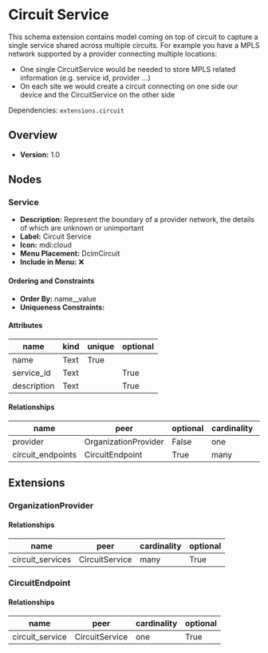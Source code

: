 # Circuit Service

This schema extension contains model coming on top of circuit to capture a single
service shared across multiple circuits.
For example you have a MPLS network supported by a provider connecting multiple locations:
- One single CircuitService would be needed to store MPLS related information (e.g.
service id, provider ...)
- On each site we would create a circuit connecting on one side our device and the
CircuitService on the other side


Dependencies: `extensions.circuit`

## Overview

- **Version:** 1.0

## Nodes

### Service

- **Description:** Represent the boundary of a provider network, the details of which are unknown or unimportant
- **Label:** Circuit Service
- **Icon:** mdi:cloud
- **Menu Placement:** DcimCircuit
- **Include in Menu:** ❌


#### Ordering and Constraints
- **Order By:** name__value
- **Uniqueness Constraints:** 
#### Attributes

| name | kind | unique | optional |
| ---- | ---- | ------ | -------- |
| name | Text | True |  |
| service_id | Text |  | True |
| description | Text |  | True |

#### Relationships

| name | peer | optional | cardinality | kind |
| ---- | ---- | -------- | ----------- | ---- |
| provider | OrganizationProvider | False | one | Attribute |
| circuit_endpoints | CircuitEndpoint | True | many | Component |

## Extensions
### OrganizationProvider
#### Relationships

| name | peer | cardinality | optional |
| ---- | ---- | ----------- | -------- |
| circuit_services | CircuitService | many | True |

### CircuitEndpoint
#### Relationships

| name | peer | cardinality | optional |
| ---- | ---- | ----------- | -------- |
| circuit_service | CircuitService | one | True |

